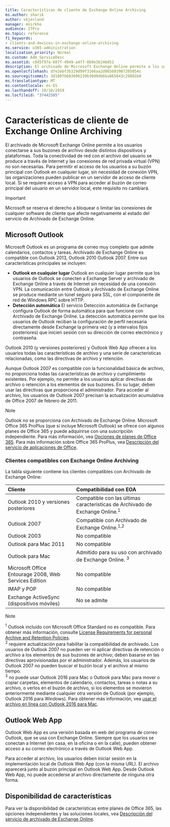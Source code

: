 ```yaml
---
title: Características de cliente de Exchange Online Archiving
ms.author: sharik
author: skjerland
manager: mnirkhe
audience: ITPro
ms.topic: reference
f1_keywords:
- clients-and-devices-in-exchange-online-archiving
ms.service: o365-administration
localization_priority: Normal
ms.custom: Adm_ServiceDesc
ms.assetid: c8d5f97a-607f-4949-a4f7-0b9e3b246851
description: El archivado de Microsoft Exchange Online permite a los usuarios conectarse a sus buzones de archivo desde distintos dispositivos y plataformas. Toda la conectividad de red con el archivo del usuario se produce a través de Internet y las conexiones de red privada virtual (VPN) no son necesarias. Para permitir el acceso de los usuarios a su buzón principal con Outlook en cualquier lugar, sin necesidad de conexión VPN, las organizaciones pueden publicar en un servidor de acceso de cliente local. Si se requiere acceso a VPN para acceder al buzón de correo principal del usuario en un servidor local, este requisito no cambiará.
ms.openlocfilehash: dfe2ebf3b329d99f3166aa2d965603987205054c
ms.sourcegitcommit: 3d180fb603896239b30d9db6ba865843c29801b0
ms.translationtype: MT
ms.contentlocale: es-ES
ms.lasthandoff: 10/10/2019
ms.locfileid: "37442505"
---
```

# <a name="client-features-in-exchange-online-archiving"></a>Características de cliente de Exchange Online Archiving

El archivado de Microsoft Exchange Online permite a los usuarios conectarse a sus buzones de archivo desde distintos dispositivos y plataformas. Toda la conectividad de red con el archivo del usuario se produce a través de Internet y las conexiones de red privada virtual (VPN) no son necesarias. Para permitir el acceso de los usuarios a su buzón principal con Outlook en cualquier lugar, sin necesidad de conexión VPN, las organizaciones pueden publicar en un servidor de acceso de cliente local. Si se requiere acceso a VPN para acceder al buzón de correo principal del usuario en un servidor local, este requisito no cambiará.
  
> [!IMPORTANT]
> Microsoft se reserva el derecho a bloquear o limitar las conexiones de cualquier software de cliente que afecte negativamente al estado del servicio de Archivado de Exchange Online.
  
## <a name="microsoft-outlook"></a>Microsoft Outlook

Microsoft Outlook es un programa de correo muy completo que admite calendarios, contactos y tareas. Archivado de Exchange Online es compatible con Outlook 2013, Outlook 2010 Outlook 2007. Entre sus características principales se incluyen:
  
- **Outlook en cualquier lugar** Outlook en cualquier lugar permite que los usuarios de Outlook se conecten a Exchange Server y archivado de Exchange Online a través de Internet sin necesidad de una conexión VPN. La comunicación entre Outlook y Archivado de Exchange Online se produce mediante un túnel seguro para SSL, con el componente de red de Windows RPC sobre HTTP.    
- **Detección automática** El servicio Detección automática de Exchange configura Outlook de forma automática para que funcione con Archivado de Exchange Online. La detección automática permite que los usuarios de Outlook reciban la configuración de perfil necesaria directamente desde Exchange la primera vez (y a intervalos fijos posteriores) que inicien sesión con su dirección de correo electrónico y contraseña. 

Outlook 2010 (y versiones posteriores) y Outlook Web App ofrecen a los usuarios todas las características de archivo y una serie de características relacionadas, como las directivas de archivo y retención.
  
Aunque Outlook 2007 es compatible con la funcionalidad básica de archivo, no proporciona todas las características de archivo y cumplimiento existentes. Por ejemplo, no permite a los usuarios aplicar directivas de archivo o retención a los elementos de sus buzones. En su lugar, deben usar las directivas que proporciona el administrador. Para acceder al archivo, los usuarios de Outlook 2007 precisan la actualización acumulativa de Office 2007 de febrero de 2011.
  
> [!NOTE]
> Outlook no se proporciona con Archivado de Exchange Online. Microsoft Office 365 ProPlus (que sí incluye Microsoft Outlook) se ofrece con algunos planes de Office 365 y puede adquirirse con una suscripción independiente. Para más información, vea [Opciones de planes de Office 365](../office-365-platform-service-description/office-365-plan-options.md). Para más información sobre Office 365 ProPlus, vea [Descripción del servicio de aplicaciones de Office](../office-applications-service-description/office-applications-service-description.md). 
  
### <a name="clients-supported-by-exchange-online-archiving"></a>Clientes compatibles con Exchange Online Archiving

La tabla siguiente contiene los clientes compatibles con Archivado de Exchange Online:
  
|**Cliente**|**Compatibilidad con EOA**|
|:-----|:-----|
|Outlook 2010 y versiones posteriores  <br/> |Compatible con las últimas características de Archivado de Exchange Online.<sup>1</sup> <br/> |
|Outlook 2007  <br/> |Compatible con Archivado de Exchange Online.<sup>1,2</sup> <br/> |
|Outlook 2003  <br/> |No compatible  <br/> |
|Outlook para Mac 2011  <br/> |No compatible  <br/> |
|Outlook para Mac  <br/> |Admitido para su uso con archivado de Exchange Online. <sup>3</sup> <br/> |
|Microsoft Office Entourage 2008, Web Services Edition  <br/> |No compatible  <br/> |
|IMAP y POP  <br/> |No compatible  <br/> |
|Exchange ActiveSync (dispositivos móviles)  <br/> |No se admite  <br/> |
   
> [!NOTE]
> <sup>1</sup> Outlook incluido con Microsoft Office Standard no es compatible. Para obtener más información, consulte [License Requirements for personal Archive and Retention Policies](https://support.office.com/article/Outlook-license-requirements-for-Exchange-features-46B6B7C5-C3CA-43E5-8424-1E2807917C99). <br/> 
<sup>2</sup> requiere actualización para habilitar la compatibilidad de archivado. Los usuarios de Outlook 2007 no pueden ver ni aplicar directivas de retención o archivo a los elementos de sus buzones de archivo; deben basarse en las directivas aprovisionadas por el administrador. Además, los usuarios de Outlook 2007 no pueden buscar el buzón local y el archivo al mismo tiempo. <br/> 
<sup>3</sup> no puede usar Outlook 2016 para Mac o Outlook para Mac para mover o copiar carpetas, elementos de calendario, contactos, tareas o notas a su archivo, o verlos en el buzón de archivo, si los elementos se movieron anteriormente mediante cualquier otra versión de Outlook (por ejemplo, Outlook 2016 para Windows). Para obtener más información, vea [usar el archivo en línea con Outlook 2016 para Mac](https://support.office.com/article/Use-your-online-archive-with-Outlook-2016-for-Mac-45b8439c-2982-4b6b-9097-eed71dbfe238). 

## <a name="outlook-web-app"></a>Outlook Web App

Outlook Web App es una versión basada en web del programa de correo Outlook, que se usa con Exchange Online. Siempre que los usuarios se conectan a Internet (en casa, en la oficina o en la calle), pueden obtener acceso a su correo electrónico a través de Outlook Web App.
  
Para acceder al archivo, los usuarios deben iniciar sesión en la implementación local de Outlook Web App (con la misma URL). El archivo aparecerá junto al buzón principal en Outlook Web App. Desde Outlook Web App, no puede accederse al archivo directamente de ninguna otra forma.
  
## <a name="feature-availability"></a>Disponibilidad de características

Para ver la disponibilidad de características entre planes de Office 365, las opciones independientes y las soluciones locales, vea [Descripción del servicio de archivado de Exchange Online](exchange-online-archiving-service-description.md).